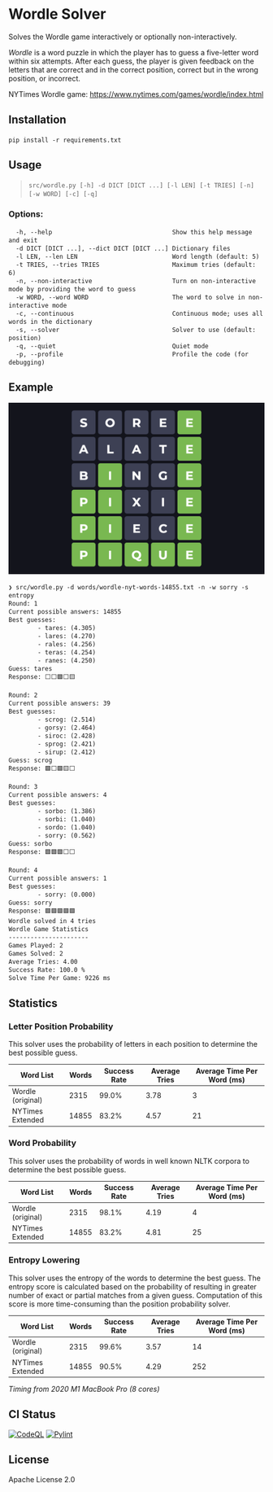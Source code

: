 # Wordle Solver

Solves the Wordle game interactively or optionally non-interactively.

_Wordle_ is a word puzzle in which the player has to guess a five-letter word within six attempts. After each guess,
the player is given feedback on the letters that are correct and in the correct position, correct but in the wrong
position, or incorrect.

NYTimes Wordle game: https://www.nytimes.com/games/wordle/index.html

## Installation

`pip install -r requirements.txt`

## Usage

> `src/wordle.py [-h] -d DICT [DICT ...] [-l LEN] [-t TRIES] [-n] [-w WORD] [-c] [-q]`

### Options:

```
  -h, --help                                 Show this help message and exit
  -d DICT [DICT ...], --dict DICT [DICT ...] Dictionary files
  -l LEN, --len LEN                          Word length (default: 5)
  -t TRIES, --tries TRIES                    Maximum tries (default: 6)
  -n, --non-interactive                      Turn on non-interactive mode by providing the word to guess
  -w WORD, --word WORD                       The word to solve in non-interactive mode
  -c, --continuous                           Continuous mode; uses all words in the dictionary
  -s, --solver                               Solver to use (default: position)
  -q, --quiet                                Quiet mode
  -p, --profile                              Profile the code (for debugging)
```

## Example

![Example Wordle game](./wordlegame.png)

```
❯ src/wordle.py -d words/wordle-nyt-words-14855.txt -n -w sorry -s entropy
Round: 1
Current possible answers: 14855
Best guesses:
        - tares: (4.305)
        - lares: (4.270)
        - rales: (4.256)
        - teras: (4.254)
        - ranes: (4.250)
Guess: tares
Response: ⬜️⬜️🟩️⬜️🟨

Round: 2
Current possible answers: 39
Best guesses:
        - scrog: (2.514)
        - gorsy: (2.464)
        - siroc: (2.428)
        - sprog: (2.421)
        - sirup: (2.412)
Guess: scrog
Response: 🟩️⬜️🟩️🟨⬜️

Round: 3
Current possible answers: 4
Best guesses:
        - sorbo: (1.386)
        - sorbi: (1.040)
        - sordo: (1.040)
        - sorry: (0.562)
Guess: sorbo
Response: 🟩️🟩️🟩️⬜️⬜️

Round: 4
Current possible answers: 1
Best guesses:
        - sorry: (0.000)
Guess: sorry
Response: 🟩️🟩️🟩️🟩️🟩️
Wordle solved in 4 tries
Wordle Game Statistics
----------------------
Games Played: 2
Games Solved: 2
Average Tries: 4.00
Success Rate: 100.0 %
Solve Time Per Game: 9226 ms
```

## Statistics

### Letter Position Probability

This solver uses the probability of letters in each position to determine the best possible guess.

| Word List         | Words | Success Rate | Average Tries | Average Time Per Word (ms) |
|-------------------|-------|--------------|---------------|----------------------------|
| Wordle (original) | 2315  | 99.0%        | 3.78          | 3                          |
| NYTimes Extended  | 14855 | 83.2%        | 4.57          | 21                         |

### Word Probability

This solver uses the probability of words in well known NLTK corpora to determine the best possible guess.

| Word List         | Words | Success Rate | Average Tries | Average Time Per Word (ms) |
|-------------------|-------|--------------|---------------|----------------------------|
| Wordle (original) | 2315  | 98.1%        | 4.19          | 4                          |
| NYTimes Extended  | 14855 | 83.2%        | 4.81          | 25                         |

### Entropy Lowering

This solver uses the entropy of the words to determine the best guess. The entropy score is calculated based on the
probability of resulting in greater number of exact or partial matches from a given guess. Computation of this
score is more time-consuming than the position probability solver.

| Word List         | Words | Success Rate | Average Tries | Average Time Per Word (ms) |
|-------------------|-------|--------------|---------------|----------------------------|
| Wordle (original) | 2315  | 99.6%        | 3.57          | 14                         |
| NYTimes Extended  | 14855 | 90.5%        | 4.29          | 252                        |


_Timing from 2020 M1 MacBook Pro (8 cores)_

## CI Status

[![CodeQL](https://github.com/arunkv/wordle/actions/workflows/codeql.yml/badge.svg)](https://github.com/arunkv/wordle/actions/workflows/codeql.yml) [![Pylint](https://github.com/arunkv/wordle/actions/workflows/pylint.yml/badge.svg)](https://github.com/arunkv/wordle/actions/workflows/pylint.yml) 

## License

Apache License 2.0
